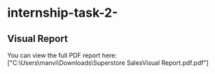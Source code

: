 # internship-task-2-

## Visual Report
You can view the full PDF report here: ["C:\Users\manvi\Downloads\Superstore SalesVisual Report.pdf.pdf"]
